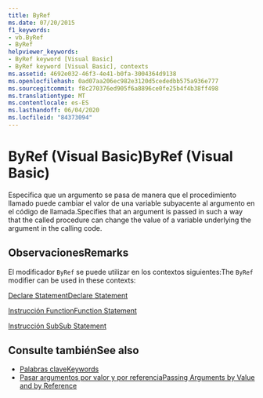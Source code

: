 ```yaml
---
title: ByRef
ms.date: 07/20/2015
f1_keywords:
- vb.ByRef
- ByRef
helpviewer_keywords:
- ByRef keyword [Visual Basic]
- ByRef keyword [Visual Basic], contexts
ms.assetid: 4692e032-46f3-4e41-b0fa-3004364d9138
ms.openlocfilehash: 0ad07aa206ec982e3120d5cededbb575a936e777
ms.sourcegitcommit: f8c270376ed905f6a8896ce0fe25b4f4b38ff498
ms.translationtype: MT
ms.contentlocale: es-ES
ms.lasthandoff: 06/04/2020
ms.locfileid: "84373094"
---
```

# <a name="byref-visual-basic"></a><span data-ttu-id="2eea6-102">ByRef (Visual Basic)</span><span class="sxs-lookup"><span data-stu-id="2eea6-102">ByRef (Visual Basic)</span></span>
<span data-ttu-id="2eea6-103">Especifica que un argumento se pasa de manera que el procedimiento llamado puede cambiar el valor de una variable subyacente al argumento en el código de llamada.</span><span class="sxs-lookup"><span data-stu-id="2eea6-103">Specifies that an argument is passed in such a way that the called procedure can change the value of a variable underlying the argument in the calling code.</span></span>  
  
## <a name="remarks"></a><span data-ttu-id="2eea6-104">Observaciones</span><span class="sxs-lookup"><span data-stu-id="2eea6-104">Remarks</span></span>  
 <span data-ttu-id="2eea6-105">El modificador `ByRef` se puede utilizar en los contextos siguientes:</span><span class="sxs-lookup"><span data-stu-id="2eea6-105">The `ByRef` modifier can be used in these contexts:</span></span>  
  
 [<span data-ttu-id="2eea6-106">Declare Statement</span><span class="sxs-lookup"><span data-stu-id="2eea6-106">Declare Statement</span></span>](../statements/declare-statement.md)  
  
 [<span data-ttu-id="2eea6-107">Instrucción Function</span><span class="sxs-lookup"><span data-stu-id="2eea6-107">Function Statement</span></span>](../statements/function-statement.md)  
  
 [<span data-ttu-id="2eea6-108">Instrucción Sub</span><span class="sxs-lookup"><span data-stu-id="2eea6-108">Sub Statement</span></span>](../statements/sub-statement.md)  
  
## <a name="see-also"></a><span data-ttu-id="2eea6-109">Consulte también</span><span class="sxs-lookup"><span data-stu-id="2eea6-109">See also</span></span>

- [<span data-ttu-id="2eea6-110">Palabras clave</span><span class="sxs-lookup"><span data-stu-id="2eea6-110">Keywords</span></span>](../keywords/index.md)
- [<span data-ttu-id="2eea6-111">Pasar argumentos por valor y por referencia</span><span class="sxs-lookup"><span data-stu-id="2eea6-111">Passing Arguments by Value and by Reference</span></span>](../../programming-guide/language-features/procedures/passing-arguments-by-value-and-by-reference.md)
